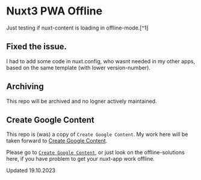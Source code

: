 # Nuxt3 PWA Offline
Just testing if nuxt-content is loading in offline-mode.[^1]

## Fixed the issue.
I had to add some code in nuxt.config, who wasnt needed in my other apps, based on the same template (with lower version-number).

## Archiving
This repo will be archived and no logner actively maintained.

## Create Google Content
This repo is (was) a copy of `Create Google Content`.
My work here will be taken forward to [Create Google Content](https://github.com/lovkyndig/create-google-content).

Please go to [`Create Google Content`](https://github.com/lovkyndig/create-google-content), or just look on the offline-solutions here, if you have problem to get your nuxt-app work offline.

Updated 19.10.2023
